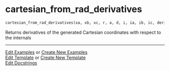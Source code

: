 # <a id="McUtils.Numputils.AnalyticDerivs.cartesian_from_rad_derivatives">cartesian_from_rad_derivatives</a>

```python
cartesian_from_rad_derivatives(xa, xb, xc, r, a, d, i, ia, ib, ic, derivs, order=2, return_comps=False): 
```
Returns derivatives of the generated Cartesian coordinates with respect
    to the internals 




___

[Edit Examples](https://github.com/McCoyGroup/McUtils/edit/edit/ci/examples/ci/docs/McUtils/Numputils/AnalyticDerivs/cartesian_from_rad_derivatives.md) or 
[Create New Examples](https://github.com/McCoyGroup/McUtils/new/edit/?filename=ci/examples/ci/docs/McUtils/Numputils/AnalyticDerivs/cartesian_from_rad_derivatives.md) <br/>
[Edit Template](https://github.com/McCoyGroup/McUtils/edit/edit/ci/docs/ci/docs/McUtils/Numputils/AnalyticDerivs/cartesian_from_rad_derivatives.md) or 
[Create New Template](https://github.com/McCoyGroup/McUtils/new/edit/?filename=ci/docs/templates/ci/docs/McUtils/Numputils/AnalyticDerivs/cartesian_from_rad_derivatives.md) <br/>
[Edit Docstrings](https://github.com/McCoyGroup/McUtils/edit/edit/McUtils/Numputils/AnalyticDerivs.py?message=Update%20Docs)
